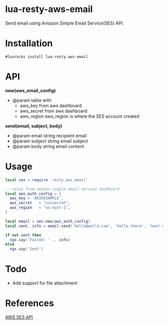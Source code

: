# lua-resty-aws-email
Send email using Amazon Simple Email Service(SES) API.

# Installation

    #luarocks install lua-resty-aws-email


# API

**new(aws_email_config)**
- @param table with 
  - aws_key from aws dashboard
  - aws_secret from aws dashboard
  - aws_region aws_region is where the SES account created

**send(email, subject, body)**
- @param email string recipient email
- @param subject string email subject
- @param body string email content

# Usage
```lua
local ses = require 'resty.aws_email'

-- value from amazon simple email service dashboard
local aws_auth_config = {
  aws_key = 'AKIDEXAMPLE',
  aws_secret   = "xxxsecret",
  aws_region   = "us-east-1",  
}

local email = ses:new(aws_auth_config)
local sent, info = email:send('hello@world.com', 'hello there', 'Sent using AWS Simple Email Service API') 

if not sent then
  ngx.say('Failed: ' .. info)
else
  ngx.say('Sent')
```

# Todo
- Add support for file attachment


# References
[AWS SES API](https://docs.aws.amazon.com/ses/latest/DeveloperGuide/query-interface-requests.html)

